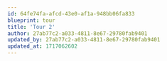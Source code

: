 ```yaml
---
id: 64fe74fa-afcd-43e0-af1a-948bb06fa833
blueprint: tour
title: 'Tour 2'
author: 27ab77c2-a033-4811-8e67-29780fab9401
updated_by: 27ab77c2-a033-4811-8e67-29780fab9401
updated_at: 1717062602
---
```

